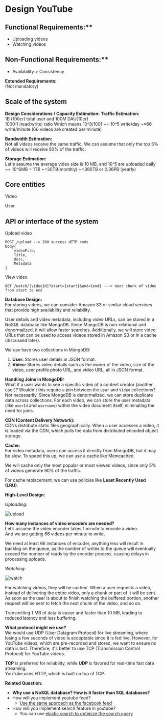 # Design YouTube



## Functional Requirements:**  
- Uploading videos  
- Watching videos  

## Non-Functional Requirements:**  
- Availability > Consistency  

**Extended Requirements:**  
(Not mandatory)

## Scale of the system
**Design Considerations / Capacity Estimation:**
**Traffic Estimation:**  
1B (100cr) total user and 100M DAU(10cr)  
1000:1 (read:write) ratio 
Which means 10^8/1001 ~= 10^5 write/day ~=66 write/minute (66 videos are created per minute)

**Bandwidth Estimation:**  
Not all videos receive the same traffic. We can assume that only the top 5% of videos will receive 90% of the traffic.

**Storage Estimation:**  
Let's assume the average video size is 10 MB, and 10^5 are uploaded daily ~= 10^6MB = 1TB ~=30TB(monthly) ~=360TB or 0.36PB (yearly)

## Core entities 
Video

User

## API or interface of the system

Upload video

```
POST /upload --> 200 success HTTP code
body{
    videoFile,
    Title,
    desc,
    Metadata
}
```

View video

```
GET /watch/[videoId]?start={start}&end={end} ---> next chunk of video from start to end
```

**Database Design:**  
For storing videos, we can consider Amazon S3 or similar cloud services that provide high availability and reliability.

User details and video metadata, including video URLs, can be stored in a NoSQL database like MongoDB. Since MongoDB is non-relational and denormalized, it will allow faster searches. Additionally, we will store video URLs that can be used to access videos stored in Amazon S3 or in a cache (discussed later).

We can have two collections in MongoDB:  
1. **User:** Stores user details in JSON format.  
2. **Video:** Stores video details such as the owner of the video, size of the video, user profile photo URL, and video URL, all in JSON format.

**Handling Joins in MongoDB:**  
What if a user wants to see a specific video of a content creator (another user)? Wouldn't this require a join between the `User` and `Video` collections?  
Not necessarily. Since MongoDB is denormalized, we can store duplicate data across collections. For each video, we can store the user metadata (like `userId` and `username`) within the video document itself, eliminating the need for joins.

**CDN (Content Delivery Network):**  
CDNs distribute static files geographically. When a user accesses a video, it is loaded via the CDN, which pulls the data from distributed encoded object storage.

**Cache:**  
For video metadata, users can access it directly from MongoDB, but it may be slow. To speed this up, we can use a cache like Memcached.

We will cache only the most popular or most viewed videos, since only 5% of videos generate 90% of the traffic.

For cache replacement, we can use policies like **Least Recently Used (LRU)**.

**High-Level Design:**

_Uploading_: 

![upload](https://dev-to-uploads.s3.amazonaws.com/uploads/articles/h5mfdwotcbm0mxpaafw0.png)

**How many instances of video encoders are needed?**  
Let’s assume the video encoder takes 1 minute to encode a video.  
And we are getting 66 videos per minute to write.  

We need at least 66 instances of encoder, anything less will result in backlog on the queue, as the number of writes to the queue will eventually exceed the number of reads by the encoder process, causing delays in processing uploads.

_Watching_: 

![watch](https://dev-to-uploads.s3.amazonaws.com/uploads/articles/y0gu82kb4m499qnmubea.png)
  
For watching videos, they will be cached. When a user requests a video, instead of delivering the entire video, only a chunk or part of it will be sent. As soon as the user is about to finish watching the buffered portion, another request will be sent to fetch the next chunk of the video, and so on.

Transmitting 1 MB of data is easier and faster than 10 MB, leading to reduced latency and less buffering.

**What protocol might we use?**  
We would use UDP (User Datagram Protocol) for live streaming, where losing a few seconds of video is acceptable since it is fed live. However, for YouTube videos, which are pre-recorded and stored, we want to ensure no data is lost. Therefore, it's better to use TCP (Transmission Control Protocol) for YouTube videos.

**TCP** is preferred for reliability, while **UDP** is favored for real-time fast data streaming.  
YouTube uses HTTP, which is built on top of TCP.

**Related Question:**  
- **Why use a NoSQL database? How is it faster than SQL databases?**
- How will you implement youtube feed? 
  - [Use the same approach as the facebook feed](https://github.com/prashantRmishra/System-design/blob/main/facebook-news-feed/Readme.md)
- How will you implement search feature in youtube?
  - You can use [elastic search to optimize the search query](https://github.com/prashantRmishra/System-design/tree/main/elastic-search)
